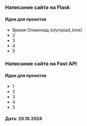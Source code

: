 ### Написание сайта на Flask

#### Идеи для проектов

- Время Олимпиад (olympiad_time)
- 2
- 3
- 4
- 5

### Написание сайта на Fast API


#### Идеи для проектов

- 1
- 2
- 3
- 4
- 5


#### Дата: 20.10.2024
